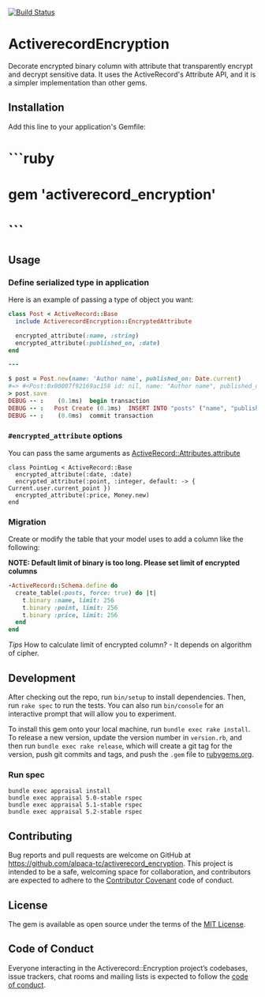[![Build Status](https://travis-ci.org/alpaca-tc/activerecord_encryption.png)](https://travis-ci.org/alpaca-tc/activerecord_encryption)

# ActiverecordEncryption

Decorate encrypted binary column with attribute that transparently encrypt and decrypt sensitive data.
It uses the ActiveRecord's Attribute API, and it is a simpler implementation than other gems.

## Installation

Add this line to your application's Gemfile:

# ```ruby
# gem 'activerecord_encryption'
# ```

## Usage

### Define serialized type in application

Here is an example of passing a type of object you want:

```ruby
class Post < ActiveRecord::Base
  include ActiverecordEncryption::EncryptedAttribute

  encrypted_attribute(:name, :string)
  encrypted_attribute(:published_on, :date)
end

---

$ post = Post.new(name: 'Author name', published_on: Date.current)
#=> #<Post:0x00007f92169ac158 id: nil, name: "Author name", published_on: Thu, 29 Mar 2018>
> post.save
DEBUG -- :    (0.1ms)  begin transaction
DEBUG -- :   Post Create (0.1ms)  INSERT INTO "posts" ("name", "published_on") VALUES (?, ?)  [["name", "N\xFA\xDD\xC2\xB0&\xAE\x9A..."], ["published_on", "N\xFA\xDD\xX2\xB0&\xAE\x9A..."]]
DEBUG -- :    (0.0ms)  commit transaction
```

### `#encrypted_attribute` options

You can pass the same arguments as [ActiveRecord::Attributes.attribute](https://apidock.com/rails/ActiveRecord/Attributes/ClassMethods/attribute)

```
class PointLog < ActiveRecord::Base
  encrypted_attribute(:date, :date)
  encrypted_attribute(:point, :integer, default: -> { Current.user.current_point })
  encrypted_attribute(:price, Money.new)
end
```

### Migration

Create or modify the table that your model uses to add a column like the following:

**NOTE: Default limit of binary is too long. Please set limit of encrypted columns**

```ruby
-ActiveRecord::Schema.define do
  create_table(:posts, force: true) do |t|
    t.binary :name, limit: 256
    t.binary :point, limit: 256
    t.binary :price, limit: 256
  end
end
```

*Tips* How to calculate limit of encrypted column? - It depends on algorithm of cipher.

## Development

After checking out the repo, run `bin/setup` to install dependencies. Then, run `rake spec` to run the tests. You can also run `bin/console` for an interactive prompt that will allow you to experiment.

To install this gem onto your local machine, run `bundle exec rake install`. To release a new version, update the version number in `version.rb`, and then run `bundle exec rake release`, which will create a git tag for the version, push git commits and tags, and push the `.gem` file to [rubygems.org](https://rubygems.org).

### Run spec

```
bundle exec appraisal install
bundle exec appraisal 5.0-stable rspec
bundle exec appraisal 5.1-stable rspec
bundle exec appraisal 5.2-stable rspec
```

## Contributing

Bug reports and pull requests are welcome on GitHub at https://github.com/alpaca-tc/activerecord_encryption. This project is intended to be a safe, welcoming space for collaboration, and contributors are expected to adhere to the [Contributor Covenant](http://contributor-covenant.org) code of conduct.

## License

The gem is available as open source under the terms of the [MIT License](https://opensource.org/licenses/MIT).

## Code of Conduct

Everyone interacting in the Activerecord::Encryption project’s codebases, issue trackers, chat rooms and mailing lists is expected to follow the [code of conduct](https://github.com/alpaca-tc/activerecord_encryption/blob/master/CODE_OF_CONDUCT.md).
